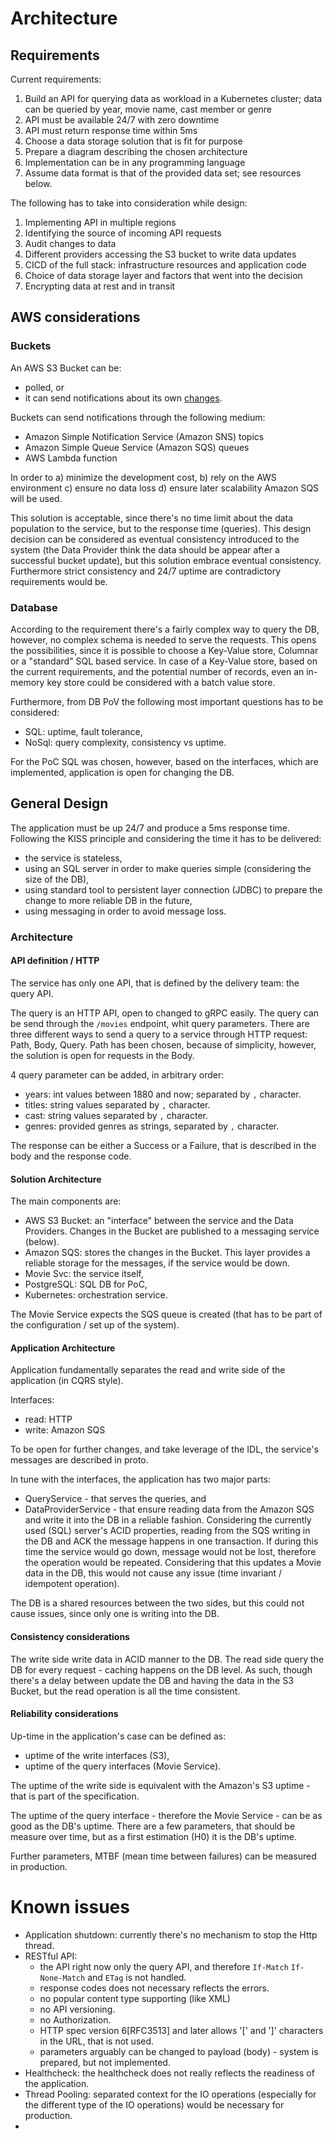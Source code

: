 # Architecture

## Requirements

Current requirements:
1. Build an API for querying data as workload in a Kubernetes cluster; data can be queried by year, movie name, cast member or genre
1. API must be available 24/7 with zero downtime
1. API must return response time within 5ms
1. Choose a data storage solution that is fit for purpose
1. Prepare a diagram describing the chosen architecture
1. Implementation can be in any programming language
1. Assume data format is that of the provided data set; see resources below.

The following has to take into consideration while design:
1. Implementing API in multiple regions
1. Identifying the source of incoming API requests
1. Audit changes to data
1. Different providers accessing the S3 bucket to write data updates
1. CICD of the full stack: infrastructure resources and application code
1. Choice of data storage layer and factors that went into the decision
1. Encrypting data at rest and in transit

## AWS considerations

### Buckets

An AWS S3 Bucket can be:
- polled, or
- it can send notifications about its own [changes](https://docs.aws.amazon.com/AmazonS3/latest/userguide/NotificationHowTo.html).

Buckets can send notifications through the following medium:
- Amazon Simple Notification Service (Amazon SNS) topics
- Amazon Simple Queue Service (Amazon SQS) queues
- AWS Lambda function

In order to a) minimize the development cost, b) rely on the AWS environment c) ensure no data loss d) ensure later scalability Amazon SQS will be used.

This solution is acceptable, since there's no time limit about the data population to the service, but to the response time (queries).
This design decision can be considered as eventual consistency introduced to the system (the Data Provider think the data should be appear after a successful bucket update), but this solution embrace eventual consistency.
Furthermore strict consistency and 24/7 uptime are contradictory requirements would be.

### Database

According to the requirement there's a fairly complex way to query the DB, however, no complex schema is needed to serve the requests.
This opens the possibilities, since it is possible to choose a Key-Value store, Columnar or a "standard" SQL based service.
In case of a Key-Value store, based on the current requirements, and the potential number of records, even an in-memory key store could be considered with a batch value store.

Furthermore, from DB PoV the following most important questions has to be considered:
- SQL: uptime, fault tolerance,
- NoSql: query complexity, consistency vs uptime.

For the PoC SQL was chosen, however, based on the interfaces, which are implemented, application is open for changing the DB.

## General Design

The application must be up 24/7 and produce a 5ms response time.
Following the KISS principle and considering the time it has to be delivered:
- the service is stateless,
- using an SQL server in order to make queries simple (considering the size of the DB),
- using standard tool to persistent layer connection (JDBC) to prepare the change to more reliable DB in the future,
- using messaging in order to avoid message loss.

### Architecture

#### API definition / HTTP

The service has only one API, that is defined by the delivery team: the query API.

The query is an HTTP API, open to changed to gRPC easily.
The query can be send through the `/movies` endpoint, whit query parameters.
There are three different ways to send a query to a service through HTTP request: Path, Body, Query.
Path has been chosen, because of simplicity, however, the solution is open for requests in the Body.

4 query parameter can be added, in arbitrary order:
- years: int values between 1880 and now; separated by `,` character.
- titles: string values separated by `,` character.
- cast: string values separated by `,` character.
- genres: provided genres as strings, separated by `,` character.

The response can be either a Success or a Failure, that is described in the body and the response code.

#### Solution Architecture

The main components are:
- AWS S3 Bucket: an "interface" between the service and the Data Providers. Changes in the Bucket are published to a messaging service (below).
- Amazon SQS: stores the changes in the Bucket. This layer provides a reliable storage for the messages, if the service would be down.
- Movie Svc: the service itself,
- PostgreSQL: SQL DB for PoC,
- Kubernetes: orchestration service. 

The Movie Service expects the SQS queue is created (that has to be part of the configuration / set up of the system).

#### Application Architecture

Application fundamentally separates the read and write side of the application (in CQRS style).

Interfaces: 
- read: HTTP
- write: Amazon SQS

To be open for further changes, and take leverage of the IDL, the service's messages are described in proto.

In tune with the interfaces, the application has two major parts:
- QueryService - that serves the queries, and
- DataProviderService - that ensure reading data from the Amazon SQS and write it into the DB in a reliable fashion.
Considering the currently used (SQL) server's ACID properties, reading from the SQS writing in the DB and ACK the message happens in one transaction.
If during this time the service would go down, message would not be lost, therefore the operation would be repeated.
Considering that this updates a Movie data in the DB, this would not cause any issue (time invariant / idempotent operation).

The DB is a shared resources between the two sides, but this could not cause issues, since only one is writing into the DB.

#### Consistency considerations

The write side write data in ACID manner to the DB.
The read side query the DB for every request - caching happens on the DB level.
As such, though there's a delay between update the DB and having the data in the S3 Bucket, but the read operation is all the time consistent.

#### Reliability considerations

Up-time in the application's case can be defined as:
- uptime of the write interfaces (S3),
- uptime of the query interfaces (Movie Service).

The uptime of the write side is equivalent with the Amazon's S3 uptime - that is part of the specification.

The uptime of the query interface - therefore the Movie Service - can be as good as the DB's uptime.
There are a few parameters, that should be measure over time, but as a first estimation (H0) it is the DB's uptime.

Further parameters, MTBF (mean time between failures) can be measured in production.

# Known issues

- Application shutdown: currently there's no mechanism to stop the Http thread.
- RESTful API: 
  - the API right now only the query API, and therefore `If-Match` `If-None-Match` and `ETag` is not handled.
  - response codes does not necessary reflects the errors.
  - no popular content type supporting (like XML)
  - no API versioning.
  - no Authorization.
  - HTTP spec version 6[RFC3513] and later allows '\[' and '\]' characters in the URL, that is not used.
  - parameters arguably can be changed to payload (body) - system is prepared, but not implemented.
- Healthcheck: the healthcheck does not really reflects the readiness of the application.
- Thread Pooling: separated context for the IO operations (especially for the different type of the IO operations) would be necessary for production.
- 